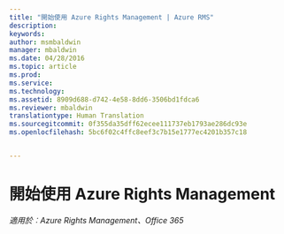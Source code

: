 ```yaml
---
title: "開始使用 Azure Rights Management | Azure RMS"
description: 
keywords: 
author: msmbaldwin
manager: mbaldwin
ms.date: 04/28/2016
ms.topic: article
ms.prod: 
ms.service: 
ms.technology: 
ms.assetid: 8909d688-d742-4e58-8dd6-3506bd1fdca6
ms.reviewer: mbaldwin
translationtype: Human Translation
ms.sourcegitcommit: 0f355da35dff62ecee111737eb1793ae286dc93e
ms.openlocfilehash: 5bc6f02c4ffc8eef3c7b15e1777ec4201b357c18


---
```


# 開始使用 Azure Rights Management

*適用於︰Azure Rights Management、Office 365*




<!--HONumber=Jun16_HO4-->


